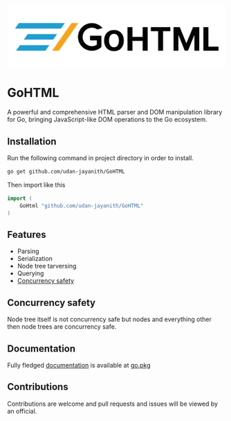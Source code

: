 ![GoHTML logo](https://raw.githubusercontent.com/udan-jayanith/GoHTML/46044619ab943b8ae00301565cc37566d5f2ffa4/assets/media/Black-text%20version.svg)
# GoHTML
A powerful and comprehensive HTML parser and DOM manipulation library for Go, bringing JavaScript-like DOM operations to the Go ecosystem.

## Installation
Run the following command in project directory in order to install. 
```bash
go get github.com/udan-jayanith/GoHTML
```

Then import like this
```go
import (
	GoHtml "github.com/udan-jayanith/GoHTML"
)
```

## Features
 * Parsing
 * Serialization
 * Node tree tarversing
 * Querying
 * [Concurrency safety](#concurrency-safety)

## Concurrency safety
Node tree itself is not concurrency safe but nodes and everything other then node trees are concurrency safe.

## Documentation
Fully fledged [documentation](https://pkg.go.dev/github.com/udan-jayanith/GoHTML) is available at [go.pkg](https://pkg.go.dev/)

## Contributions
Contributions are welcome and pull requests and issues will be viewed by an official.

